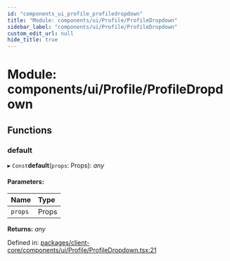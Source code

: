 ```yaml
---
id: "components_ui_profile_profiledropdown"
title: "Module: components/ui/Profile/ProfileDropdown"
sidebar_label: "components/ui/Profile/ProfileDropdown"
custom_edit_url: null
hide_title: true
---
```


# Module: components/ui/Profile/ProfileDropdown

## Functions

### default

▸ `Const`**default**(`props`: Props): *any*

#### Parameters:

Name | Type |
:------ | :------ |
`props` | Props |

**Returns:** *any*

Defined in: [packages/client-core/components/ui/Profile/ProfileDropdown.tsx:21](https://github.com/xr3ngine/xr3ngine/blob/56376a778/packages/client-core/components/ui/Profile/ProfileDropdown.tsx#L21)
